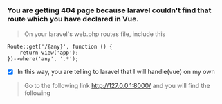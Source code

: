 ### You are getting 404 page because laravel couldn't find that route which you have declared in Vue.

> On your laravel's web.php routes file, include this

``` laravel
Route::get('/{any}', function () {
    return view('app');
})->where('any', '.*');

```

- [x] In this way, you are telling to laravel that I will handle(vue) on my own


> Go to the following link http://127.0.0.1:8000/ and you will find the following
